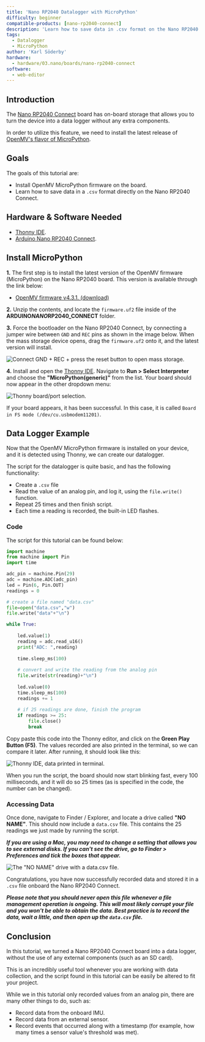 ```yaml
---
title: 'Nano RP2040 Datalogger with MicroPython'
difficulty: beginner
compatible-products: [nano-rp2040-connect]
description: 'Learn how to save data in .csv format on the Nano RP2040 Connect, using MicroPython.'
tags: 
  - Datalogger
  - MicroPython
author: 'Karl Söderby'
hardware:
  - hardware/03.nano/boards/nano-rp2040-connect
software:
  - web-editor
---
```


## Introduction 

The [Nano RP2040 Connect](https://store.arduino.cc/nano-rp2040-connect) board has on-board storage that allows you to turn the device into a data logger without any extra components. 

In order to utilize this feature, we need to install the latest release of [OpenMV's flavor of MicroPython](https://github.com/openmv/openmv/). 

## Goals

The goals of this tutorial are:

- Install OpenMV MicroPython firmware on the board.
- Learn how to save data in a `.csv` format directly on the Nano RP2040 Connect.

## Hardware & Software Needed

- [Thonny IDE](https://thonny.org/).
- [Arduino Nano RP2040 Connect](https://store.arduino.cc/nano-rp2040-connect).

## Install MicroPython

**1.** The first step is to install the latest version of the OpenMV firmware (MicroPython) on the Nano RP2040 board. This version is available through the link below:

- [OpenMV firmware v4.3.1. (download)](https://github.com/openmv/openmv/releases/download/v4.3.1/firmware_v4.3.1.zip)

**2.** Unzip the contents, and locate the `firmware.uf2` file inside of the **ARDUINO*NANO*RP2040_CONNECT** folder.

**3.** Force the bootloader on the Nano RP2040 Connect, by connecting a jumper wire between `GND` and `REC` pins as shown in the image below. When the mass storage device opens, drag the `firmware.uf2` onto it, and the latest version will install.

![Connect GND + REC + press the reset button to open mass storage.](assets/SHORT-REC-NANORP2040CONNECT.png)

**4.** Install and open the [Thonny IDE](https://thonny.org/). Navigate to **Run > Select Interpreter** and choose the **"MicroPython(generic)"** from the list. Your board should now appear in the other dropdown menu:

![Thonny board/port selection.](assets/thonny-select-interpreter.png)

If your board appears, it has been successful. In this case, it is called `Board in FS mode (/dev/cu.usbmodem11201)`. 

## Data Logger Example

Now that the OpenMV MicroPython firmware is installed on your device, and it is detected using Thonny, we can create our datalogger.

The script for the datalogger is quite basic, and has the following functionality:

- Create a `.csv` file
- Read the value of an analog pin, and log it, using the `file.write()` function.
- Repeat 25 times and then finish script.
- Each time a reading is recorded, the built-in LED flashes.

### Code

The script for this tutorial can be found below:

```python
import machine
from machine import Pin
import time

adc_pin = machine.Pin(29) 
adc = machine.ADC(adc_pin)
led = Pin(6, Pin.OUT)
readings = 0

# create a file named "data.csv"
file=open("data.csv","w") 
file.write("data"+"\n")

while True:
    
    led.value(1)
    reading = adc.read_u16()     
    print("ADC: ",reading)
    
    time.sleep_ms(100)
    
    # convert and write the reading from the analog pin
    file.write(str(reading)+"\n")
    
    led.value(0)
    time.sleep_ms(100)
    readings += 1
    
    # if 25 readings are done, finish the program
    if readings >= 25:
        file.close()
        break
```

Copy paste this code into the Thonny editor, and click on the **Green Play Button (F5)**. The values recorded are also printed in the terminal, so we can compare it later. After running, it should look like this:

![Thonny IDE, data printed in terminal.](assets/thonny-terminal.png)

When you run the script, the board should now start blinking fast, every 100 milliseconds, and it will do so 25 times (as is specified in the code, the number can be changed).

### Accessing Data

Once done, navigate to Finder / Explorer, and locate a drive called **"NO NAME"**. This should now include a `data.csv` file. This contains the 25 readings we just made by running the script.

***If you are using a Mac, you may need to change a setting that allows you to see external disks. If you can't see the drive, go to Finder > Preferences and tick the boxes that appear.***

![The "NO NAME" drive with a data.csv file.](assets/storage-device.png)

Congratulations, you have now successfully recorded data and stored it in a `.csv` file onboard the Nano RP2040 Connect. 

***Please note that you should never open this file whenever a file management operation is ongoing. This will most likely corrupt your file and you won't be able to obtain the data. Best practice is to record the data, wait a little, and then open up the `data.csv` file.***

## Conclusion

In this tutorial, we turned a Nano RP2040 Connect board into a data logger, without the use of any external components (such as an SD card). 

This is an incredibly useful tool whenever you are working with data collection, and the script found in this tutorial can be easily be altered to fit your project.

While we in this tutorial only recorded values from an analog pin, there are many other things to do, such as:

- Record data from the onboard IMU.
- Record data from an external sensor.
- Record events that occurred along with a timestamp (for example, how many times a sensor value's threshold was met).